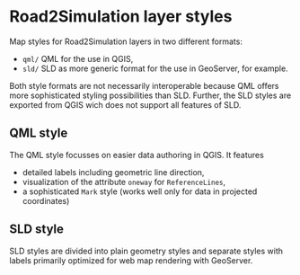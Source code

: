 # Road2Simulation layer styles
Map styles for Road2Simulation layers in two different formats:
* `qml/` QML for the use in QGIS,
* `sld/` SLD as more generic format for the use in GeoServer, for example.

Both style formats are not necessarily interoperable because QML offers more sophisticated styling possibilities than SLD. Further, the SLD styles are exported from QGIS wich does not support all features of SLD.

## QML style

The QML style focusses on easier data authoring in QGIS. It features

- detailed labels including geometric line direction,
- visualization of the attribute `oneway` for `ReferenceLines`,
- a sophisticated `Mark` style (works well only for data in projected coordinates)

## SLD style
 SLD styles are divided into plain geometry styles and separate styles with labels primarily optimized for web map rendering with GeoServer. 